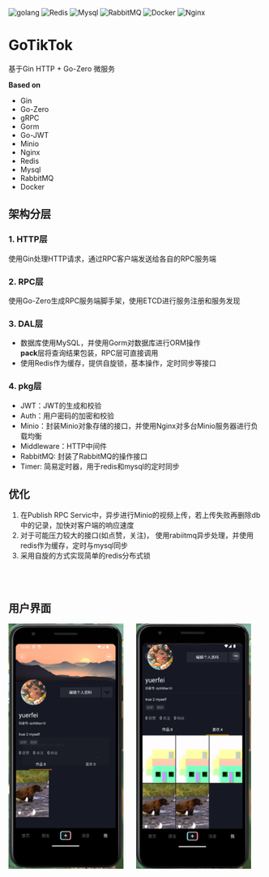 ![golang](https://img.shields.io/badge/Go-00ADD8.svg?style=for-the-badge&logo=Go&logoColor=white)
![Redis](https://img.shields.io/badge/Redis-DC382D.svg?style=for-the-badge&logo=Redis&logoColor=white)
![Mysql](https://img.shields.io/badge/MySQL-4479A1.svg?style=for-the-badge&logo=MySQL&logoColor=white)
![RabbitMQ](https://img.shields.io/badge/RabbitMQ-FF6600.svg?style=for-the-badge&logo=RabbitMQ&logoColor=white)
![Docker](https://img.shields.io/badge/Docker-2496ED.svg?style=for-the-badge&logo=Docker&logoColor=white)
![Nginx](https://img.shields.io/badge/NGINX-009639.svg?style=for-the-badge&logo=NGINX&logoColor=white)
# GoTikTok

基于Gin HTTP + Go-Zero 微服务

**Based on**
- Gin
- Go-Zero
- gRPC
- Gorm
- Go-JWT
- Minio
- Nginx
- Redis
- Mysql
- RabbitMQ
- Docker

## 架构分层
### 1. HTTP层
使用Gin处理HTTP请求，通过RPC客户端发送给各自的RPC服务端

### 2. RPC层
使用Go-Zero生成RPC服务端脚手架，使用ETCD进行服务注册和服务发现

### 3. DAL层
- 数据库使用MySQL，并使用Gorm对数据库进行ORM操作<br>
**pack**层将查询结果包装，RPC层可直接调用
- 使用Redis作为缓存，提供自旋锁，基本操作，定时同步等接口

### 4. pkg层
- JWT：JWT的生成和校验
- Auth：用户密码的加密和校验
- Minio：封装Minio对象存储的接口，并使用Nginx对多台Minio服务器进行负载均衡
- Middleware：HTTP中间件
- RabbitMQ: 封装了RabbitMQ的操作接口
- Timer: 简易定时器，用于redis和mysql的定时同步

## 优化
1. 在Publish RPC Servic中，异步进行Minio的视频上传，若上传失败再删除db中的记录，加快对客户端的响应速度
2. 对于可能压力较大的接口(如点赞，关注)， 使用rabiitmq异步处理，并使用redis作为缓存，定时与mysql同步
3. 采用自旋的方式实现简单的redis分布式锁

<br>
<br>

## 用户界面
<div style="display: flex;">
    <img src="./img/gotiktok1.jpg" alt="Image 1" style="width: 45%; margin-right: 5%;" />
    <img src="./img/gotiktok2.png" alt="Image 2" style="width: 45%; margin-right: 5%;" />
</div>
